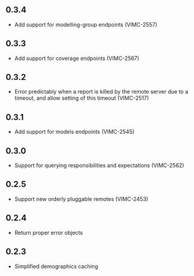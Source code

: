 ## 0.3.4

* Add support for modelling-group endpoints (VIMC-2557)

## 0.3.3

* Add support for coverage endpoints (VIMC-2567)

## 0.3.2

* Error predictably when a report is killed by the remote server due to a timeout, and allow setting of this timeout (VIMC-2517)

## 0.3.1

* Add support for models endpoints (VIMC-2545)

## 0.3.0

* Support for querying responsibilities and expectations (VIMC-2562)

## 0.2.5

* Support new orderly pluggable remotes (VIMC-2453)

## 0.2.4

* Return proper error objects

## 0.2.3

* Simplified demographics caching

